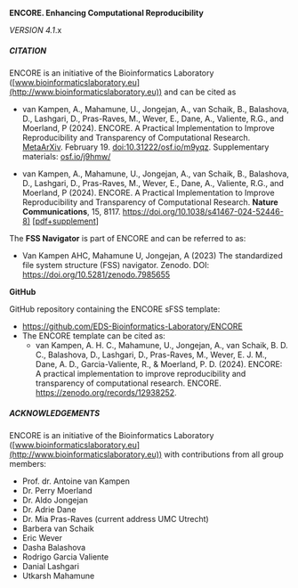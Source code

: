 **ENCORE. Enhancing Computational Reproducibility** 

*VERSION 4.1*.x



##### CITATION

ENCORE is an initiative of the Bioinformatics Laboratory ([www.bioinformaticslaboratory.eu](http://www.bioinformaticslaboratory.eu)) and can be cited as

* van Kampen, A., Mahamune, U., Jongejan, A., van Schaik, B., Balashova, D., Lashgari, D., Pras-Raves, M., Wever, E., Dane, A., Valiente, R.G., and Moerland, P (2024). ENCORE. A Practical Implementation to Improve Reproducibility and Transparency of Computational Research. [MetaArXiv](https://osf.io/preprints/metaarxiv/m9yqz/). February 19. [doi:10.31222/osf.io/m9yqz](). Supplementary materials: [osf.io/j9hmw/](https://osf.io/j9hmw/)

* van Kampen, A., Mahamune, U., Jongejan, A., van Schaik, B., Balashova, D., Lashgari, D., Pras-Raves, M., Wever, E., Dane, A., Valiente, R.G., and Moerland, P (2024). ENCORE. A Practical Implementation to Improve Reproducibility and Transparency of Computational Research. **Nature Communications**, 15, 8117. [https://doi.org/10.1038/s41467-024-52446-8)](https://doi.org/10.1038/s41467-024-52446-8) [[pdf+supplement](https://github.com/EDS-Bioinformatics-Laboratory/ENCORE-SUPPLEMENT/tree/main/MANUSCRIPTS/ENCORE_NatureCommunications)]


 

The **FSS Navigator** is part of ENCORE and can be referred to as:

* Van Kampen AHC, Mahamune U, Jongejan, A (2023) The standardized file system structure (FSS) navigator. Zenodo. DOI: https://doi.org/10.5281/zenodo.7985655



**GitHub**

GitHub repository containing the ENCORE sFSS template:

* https://github.com/EDS-Bioinformatics-Laboratory/ENCORE
* The ENCORE template can be cited as:
  * van Kampen, A. H. C., Mahamune, U., Jongejan, A., van Schaik, B. D. C., Balashova, D., Lashgari, D., Pras-Raves, M., Wever, E. J. M., Dane, A. D., Garcia-Valiente, R., & Moerland, P. D. (2024). ENCORE: A practical implementation to improve reproducibility and transparency of computational research. ENCORE. https://zenodo.org/records/12938252. 






##### ACKNOWLEDGEMENTS

ENCORE is an initiative of the Bioinformatics Laboratory ([www.bioinformaticslaboratory.eu](http://www.bioinformaticslaboratory.eu)) with contributions from all group members:

- Prof. dr. Antoine van Kampen
- Dr. Perry Moerland
- Dr. Aldo Jongejan
- Dr. Adrie Dane
- Dr. Mia Pras-Raves (current address UMC Utrecht)
- Barbera van Schaik
- Eric Wever
- Dasha Balashova
- Rodrigo Garcia Valiente
- Danial Lashgari
- Utkarsh Mahamune



